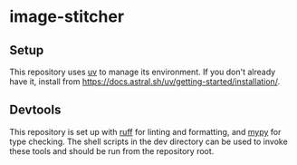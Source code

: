 # image-stitcher

## Setup

This repository uses [uv](https://docs.astral.sh/uv/) to manage its environment.
If you don't already have it, install from
https://docs.astral.sh/uv/getting-started/installation/.

## Devtools

This repository is set up with [ruff](https://docs.astral.sh/ruff/) for linting
and formatting, and [mypy](https://mypy.readthedocs.io) for type checking. The
shell scripts in the dev directory can be used to invoke these tools and should
be run from the repository root.
